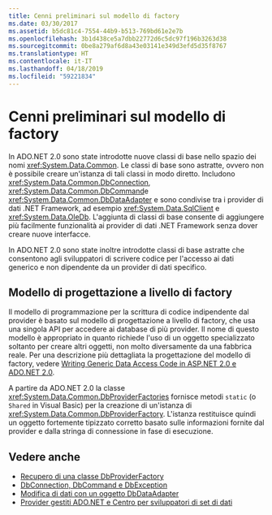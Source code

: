 ```yaml
---
title: Cenni preliminari sul modello di factory
ms.date: 03/30/2017
ms.assetid: b5dc81c4-7554-44b9-b513-769bd61e2e7b
ms.openlocfilehash: 3b1d438ce5a7dbb22772d6c5dc97f196b3263d38
ms.sourcegitcommit: 0be8a279af6d8a43e03141e349d3efd5d35f8767
ms.translationtype: HT
ms.contentlocale: it-IT
ms.lasthandoff: 04/18/2019
ms.locfileid: "59221834"
---
```

# <a name="factory-model-overview"></a>Cenni preliminari sul modello di factory
In ADO.NET 2.0 sono state introdotte nuove classi di base nello spazio dei nomi <xref:System.Data.Common>. Le classi di base sono astratte, ovvero non è possibile creare un'istanza di tali classi in modo diretto. Includono <xref:System.Data.Common.DbConnection>, <xref:System.Data.Common.DbCommand>e <xref:System.Data.Common.DbDataAdapter> e sono condivise tra i provider di dati .NET Framework, ad esempio <xref:System.Data.SqlClient> e <xref:System.Data.OleDb>. L'aggiunta di classi di base consente di aggiungere più facilmente funzionalità ai provider di dati .NET Framework senza dover creare nuove interfacce.  
  
 In ADO.NET 2.0 sono state inoltre introdotte classi di base astratte che consentono agli sviluppatori di scrivere codice per l'accesso ai dati generico e non dipendente da un provider di dati specifico.  
  
## <a name="the-factory-design-pattern"></a>Modello di progettazione a livello di factory  
 Il modello di programmazione per la scrittura di codice indipendente dal provider è basato sul modello di progettazione a livello di factory, che usa una singola API per accedere ai database di più provider. Il nome di questo modello è appropriato in quanto richiede l'uso di un oggetto specializzato soltanto per creare altri oggetti, non molto diversamente da una fabbrica reale. Per una descrizione più dettagliata la progettazione del modello di factory, vedere [Writing Generic Data Access Code in ASP.NET 2.0 e ADO.NET 2.0](https://go.microsoft.com/fwlink/?LinkId=55915).
  
 A partire da ADO.NET 2.0 la classe <xref:System.Data.Common.DbProviderFactories> fornisce metodi `static` (o `Shared` in Visual Basic) per la creazione di un'istanza di <xref:System.Data.Common.DbProviderFactory>. L'istanza restituisce quindi un oggetto fortemente tipizzato corretto basato sulle informazioni fornite dal provider e dalla stringa di connessione in fase di esecuzione.  
  
## <a name="see-also"></a>Vedere anche

- [Recupero di una classe DbProviderFactory](../../../../docs/framework/data/adonet/obtaining-a-dbproviderfactory.md)
- [DbConnection, DbCommand e DbException](../../../../docs/framework/data/adonet/dbconnection-dbcommand-and-dbexception.md)
- [Modifica di dati con un oggetto DbDataAdapter](../../../../docs/framework/data/adonet/modifying-data-with-a-dbdataadapter.md)
- [Provider gestiti ADO.NET e Centro per sviluppatori di set di dati](https://go.microsoft.com/fwlink/?LinkId=217917)
